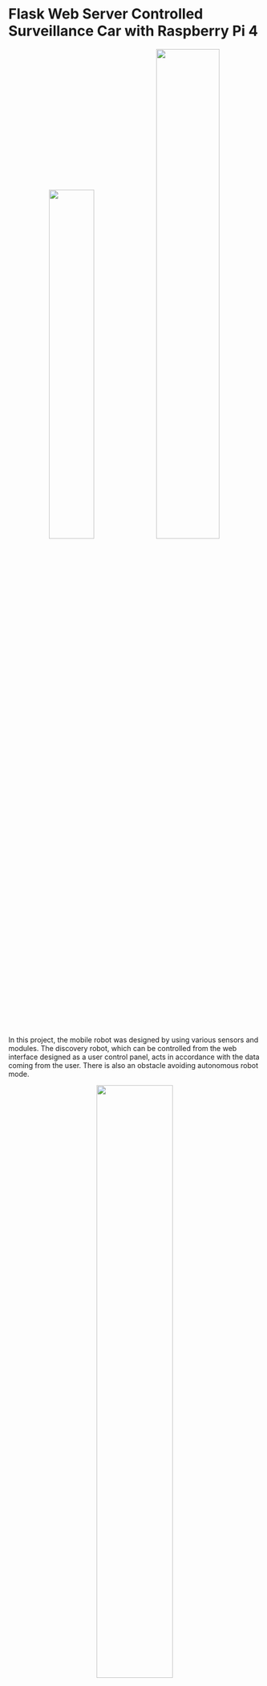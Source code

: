 # Flask Web Server Controlled Surveillance Car with  Raspberry Pi 4


<p align="center">
  <img width="42.2%" height="42.2%" src="https://user-images.githubusercontent.com/60669304/170241373-84cd21d2-a420-4adc-be6f-5e104ac136fa.jpg" /><img width="50%" height="50%" src="https://user-images.githubusercontent.com/60669304/170241402-10864f64-649e-4b13-86a8-6358e3d8f4d6.jpg" />
</p>

In this project, the mobile robot was designed by using various sensors and modules. The discovery robot, which can be controlled from the web interface designed as a user control panel, acts in accordance with the data coming from the user. There is also an obstacle avoiding autonomous robot mode.

<p align="center">
  <img width="55%" height="55%" src="https://user-images.githubusercontent.com/60669304/170247048-78fc0fb0-ee98-4d5d-a7c1-eecbafd1b204.jpg" />
  <img width="50%" height="50%" src="https://user-images.githubusercontent.com/60669304/170241434-dcc611b1-79f6-4e3a-8c91-6324c57fdbd2.jpg" />
</p>

Thanks to the ultrasonic distance sensor mounted on it, it can detect the obstacles in front of it, can detect the temperature and humidity value of the environment with the help of the heat and humidity sensor, and can transmit the image of the environment to the user simultaneously with the help of its camera from the control panel, thus allowing the user to get more detailed information about the robot's environment. It is aimed to design a reconnaissance robot that allows them to have information. In addition, the creation of an open source to create a mobile robot for education and research is one of the foundations of this purpose.




